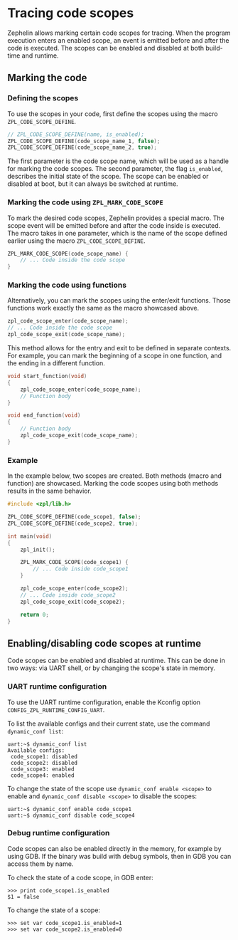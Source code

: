 # Tracing code scopes

Zephelin allows marking certain code scopes for tracing.
When the program execution enters an enabled scope, an event is emitted before and after the code is executed.
The scopes can be enabled and disabled at both build-time and runtime.

## Marking the code

### Defining the scopes

To use the scopes in your code, first define the scopes using the macro `ZPL_CODE_SCOPE_DEFINE`.

```c
// ZPL_CODE_SCOPE_DEFINE(name, is_enabled);
ZPL_CODE_SCOPE_DEFINE(code_scope_name_1, false);
ZPL_CODE_SCOPE_DEFINE(code_scope_name_2, true);
```

The first parameter is the code scope name, which will be used as a handle for marking the code scopes.
The second parameter, the flag `is_enabled`, describes the initial state of the scope.
The scope can be enabled or disabled at boot, but it can always be switched at runtime.

### Marking the code using `ZPL_MARK_CODE_SCOPE`

To mark the desired code scopes, Zephelin provides a special macro.
The scope event will be emitted before and after the code inside is executed.
The macro takes in one parameter, which is the name of the scope defined earlier using the macro `ZPL_CODE_SCOPE_DEFINE`.

```c
ZPL_MARK_CODE_SCOPE(code_scope_name) {
    // ... Code inside the code scope
}
```

### Marking the code using functions

Alternatively, you can mark the scopes using the enter/exit functions.
Those functions work exactly the same as the macro showcased above.

```c
zpl_code_scope_enter(code_scope_name);
// ... Code inside the code scope
zpl_code_scope_exit(code_scope_name);
```

This method allows for the entry and exit to be defined in separate contexts.
For example, you can mark the beginning of a scope in one function, and the ending in a different function.

```c
void start_function(void)
{
    zpl_code_scope_enter(code_scope_name);
    // Function body
}

void end_function(void)
{
    // Function body
    zpl_code_scope_exit(code_scope_name);
}
```

### Example

In the example below, two scopes are created.
Both methods (macro and function) are showcased.
Marking the code scopes using both methods results in the same behavior.

```c
#include <zpl/lib.h>

ZPL_CODE_SCOPE_DEFINE(code_scope1, false);
ZPL_CODE_SCOPE_DEFINE(code_scope2, true);

int main(void)
{
    zpl_init();

    ZPL_MARK_CODE_SCOPE(code_scope1) {
        // ... Code inside code_scope1
    }

    zpl_code_scope_enter(code_scope2);
    // ... Code inside code_scope2
    zpl_code_scope_exit(code_scope2);

    return 0;
}
```

## Enabling/disabling code scopes at runtime

Code scopes can be enabled and disabled at runtime.
This can be done in two ways: via UART shell, or by changing the scope's state in memory.

### UART runtime configuration

To use the UART runtime configuration, enable the Kconfig option `CONFIG_ZPL_RUNTIME_CONFIG_UART`.

To list the available configs and their current state, use the command `dynamic_conf list`:

```
uart:~$ dynamic_conf list
Available configs:
 code_scope1: disabled
 code_scope2: disabled
 code_scope3: enabled
 code_scope4: enabled
```

To change the state of the scope use `dynamic_conf enable <scope>` to enable and `dynamic_conf disable <scope>` to disable the scopes:

```
uart:~$ dynamic_conf enable code_scope1
uart:~$ dynamic_conf disable code_scope4
```

### Debug runtime configuration

Code scopes can also be enabled directly in the memory, for example by using GDB.
If the binary was build with debug symbols, then in GDB you can access them by name.

To check the state of a code scope, in GDB enter:

```
>>> print code_scope1.is_enabled
$1 = false
```

To change the state of a scope:

```
>>> set var code_scope1.is_enabled=1
>>> set var code_scope2.is_enabled=0
```
